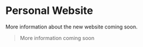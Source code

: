 # Personal Website

More information about the new website coming soon.

> More information coming soon
